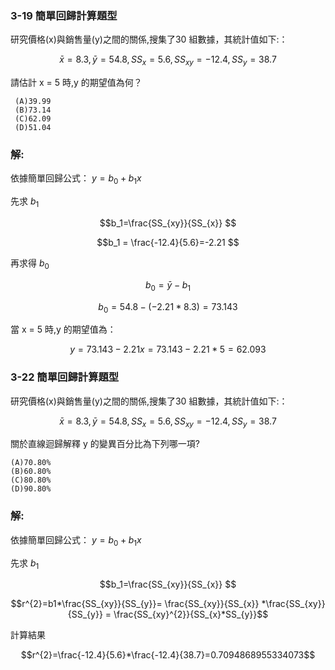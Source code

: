 ###  3-19 簡單回歸計算題型
研究價格(x)與銷售量(y)之間的關係,搜集了30 組數據，其統計值如下:：
```math
\bar{x}=8.3, \bar{y}= 54.8, SS_{x}=5.6, SS_{xy}=-12.4, SS_{y}=38.7
```
請估計 x = 5 時,y 的期望值為何？
```
 (A)39.99
 (B)73.14
 (C)62.09
 (D)51.04
```

### 解:
依據簡單回歸公式： $y=b_0+b_1x$

先求  $b_1$ 
```math
b_1=\frac{SS_{xy}}{SS_{x}} 
```
```math
b_1 = \frac{-12.4}{5.6}=-2.21 
```
再求得 $b_0$
```math
b_0 = \bar{y} - b_1
```
```math
b_0 = 54.8-(-2.21*8.3)=73.143 
```
當 x = 5 時,y 的期望值為：

```math
y=73.143-2.21x = 73.143-2.21*5=62.093
```

###  3-22 簡單回歸計算題型
研究價格(x)與銷售量(y)之間的關係,搜集了30 組數據，其統計值如下:：
```math
\bar{x}=8.3, \bar{y}= 54.8, SS_{x}=5.6, SS_{xy}=-12.4, SS_{y}=38.7
```
關於直線迴歸解釋 y 的變異百分比為下列哪一項?
```
(A)70.80%
(B)60.80%
(C)80.80%
(D)90.80%
```

### 解:
依據簡單回歸公式： $y=b_0+b_1x$

先求  $b_1$ 
```math
b_1=\frac{SS_{xy}}{SS_{x}} 
```

```math
r^{2}=b1*\frac{SS_{xy}}{SS_{y}}= \frac{SS_{xy}}{SS_{x}} *\frac{SS_{xy}}{SS_{y}} = \frac{SS_{xy}^{2}}{SS_{x}*SS_{y}}
```

計算結果
```math
r^{2}=\frac{-12.4}{5.6}*\frac{-12.4}{38.7}=0.7094868955334073
```
